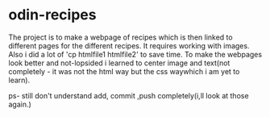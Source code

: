 # odin-recipes
The project is to make a webpage of recipes which is then linked to different pages for the different recipes. 
It requires working with images. 
Also i did a lot of 'cp htmlfile1 htmlfile2'  to save time. 
To make the webpages look better and not-lopsided i learned to center image and text(not completely - it was not the html way but the css waywhich i am yet to learn).

ps- still don't understand add, commit ,push completely(i,ll look at those again.)